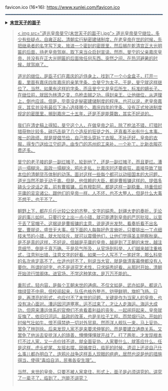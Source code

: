 
favicon.ico (16×16): https://www.xunlei.com/favicon.ico

<hr style="height:1px;border:none;border-top:1px dashed #0066CC;">

<details>
    <summary>
    <font color="#ff0000"><b><a target="_blank" href="https://t66y.com/htm_data/2112/7/4821139.html" title="末世天子的面子 - 技術討論區 | 草榴社區 - t66y.com">末世天子的面子</b>	</font>   
<blockquote>
 < img src="道光皇帝旻宁(末世天子的面子).jpg">
道光皇帝旻宁继位，多少有些疑点。自雍正起，清朝实行秘密建储制度，在老皇帝在世的时候，先把继承者的名字写下来，放进一个密封的密匣里，然后搁在乾清宫正大光明匾的后面，待老皇帝驾崩，取下来当众启封宣读。然而，旻宁的父亲嘉庆皇帝，并没有在正大光明匾的后面放任何东西。突然之间，在热河避暑的时候，就驾崩了。<br><br>
道光的继位，是臣子们在嘉庆的近侍身上，找到了一个小金盒子，打开一看，里面有嘉庆四年嘉庆的亲笔字条，立旻宁为太子。于是，旻宁就这样继位了。当然，如果有这样的字条，而且旻宁又是皇后所生，标准的嫡长子。在继位前，就因为林清之变，鸟枪击贼之功，得封亲王。让他继位，从道理上，倒也应该。但是，毕竟没走秘密建储制度的程序。也可以说，老皇帝嘉庆，其实并没有最后下决心选择哪个。嘉庆四年的字条，没有正式放进制度规定的密匣里，搁到嘉庆二十五年，还是不是能算数，其实不好说的。<br><br>
我们在清史稿上得知，旻宁这个人，在做皇帝之前，除了枪法不错，打猎时猎获物比较多，碰巧击毙了几个造反的狂徒之外，还真看不出有什么本事。唯一的政绩，就是提倡节俭，自己带头穿补丁衣服。不补还好，皇帝的衣服，得专门送给江宁织造，由专门的苏州织工来补，一个补丁，比新衣服花费还多。<br><br>
旻宁的老子接的是一副烂摊子，轮到他了，还是一副烂摊子，而且更烂。漕运一塌糊涂，盐政一塌糊涂，鸦片走私，比嘉庆时还要疯狂，直接导致了银本位的清朝货币体制的动荡。面对这样一些每个都可以动摇国本的大问题，道光当然不能无动于衷。但是，他信赖的大臣，都是曹振镛这样的、提倡多磕头少说话之辈，前有曹振镛，后有穆彰阿，都是这样一副稳重、持重但却平庸的衮衮诸公。跟他们的皇帝一样，人不坏，也不大整人，但是什么大事不想干，也干不了。<br><br>
朝野上下，都在斤斤计较公文的齐整，文字的娟秀。封疆大吏的奏折，无论说的事儿如何，只要行文上出一点小错，就可能遭到皇帝的严厉批驳，以至于丢了官帽子。这据说是曹振镛的主意，说是道光发愁，看奏折看不出名堂，曹就说，盛世无大事，但下面的人每每好危言耸听，只要挑出一丁点细枝末节的小错，就大加驳斥，就可以震慑他们，让他们觉得圣主明察秋毫。是不是真的这样，不好说，但越是平庸的皇帝，越是到了王朝的末世，越注意细节，倒是千真万确。于是风气所及，从官场到科举，人们越来越注重格式，注意别出错，注意文字的好看。如果一个人写不了一笔好字，那么科举的名次肯定高不了，仕途也好不了，别说当大官，就是做清客幕僚都没有人要你。所谓的好字，也不是讲究艺术性，只求娟秀好看，从那时开始，清朝开始流行馆阁体。进官场，不学这种笔体，是万万不能的。<br><br>
重形式，轻内容，是每个王朝末世的通病。不仅文如是，武亦如是。都说八旗绿营不中用，但校阅起来，队伍也格外整齐。铠甲鲜明，旗帜飞扬。只是，再漂亮的形式，也应付不了末世的问题。关键是作为当家人的皇帝，也没有决心面对。漕运因河道壅塞，运不过来了，才让人走海运。海运大成功，但原来漕运体系的官僚们不肯看着利益的丧失，一起闹将起来，皇帝就反悔了，依旧归河运。盐政的改革，也是半拉子工程。而禁烟行动，开始的时候气壮如牛，恨不得禁绝一切对外贸易。然而洋人舰队一来，马上妥协，罢免了林则徐。后来发现人家不是来要求伸冤的，而是要建立通商关系。又罢免了他派去安抚洋人的琦善，懵懵懂懂就开战了。打了两年，才发现根本打不过人家，又一点价钱不讲，就全面妥协，人家要什么，就答应什么。任是这样，虎头蛇尾，左摇右摆，因循度日，临死的时候，遗诏上还说自己什么事儿都办明白了，连鸦片战争这样丢人现眼的疮疤，居然也说是他的措施得当，使得“毒焰自消，民夷各安生理”。<br><br>
当然，末世的皇帝，只要不被人家拿住，形式上，面子是必须讲究的。讲究了一辈子了，临到了，岂能不讲究？<br><br>
     </blockquote>
    </summary>
</details>
